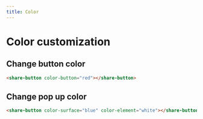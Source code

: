 ```yaml
---
title: Color
---
```


# Color customization

## Change button color

```html
<share-button color-button="red"></share-button>
```

<div class="sb-container">
    <share-button color-button="red"></share-button>
</div>

## Change pop up color

```html
<share-button color-surface="blue" color-element="white"></share-button>
```

<div class="sb-container">
    <share-button color-surface="blue" color-element="white"></share-button>
</div>

<script>
import "@royalfig/share-button"
</script>
